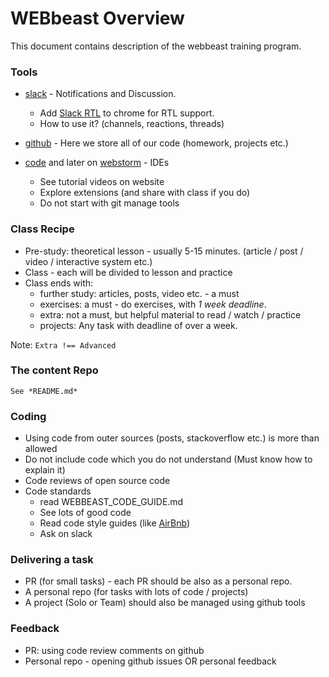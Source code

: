 # WEBbeast Overview
This document contains description of the webbeast training program.

### Tools
* [slack](https://slack.com/) - Notifications and Discussion.
    - Add [Slack RTL](https://chrome.google.com/webstore/detail/slack-rtl/gakbkpoophhepbiekagocpmdhclkajba) to chrome for RTL support.
    - How to use it? (channels, reactions, threads)

* [github](https://github.com/) - Here we store all of our code (homework, projects etc.)

* [code](https://code.visualstudio.com/) and later on [webstorm](https://www.jetbrains.com/webstorm/) - IDEs
    - See tutorial videos on website
    - Explore extensions (and share with class if you do)
    - Do not start with git manage tools

### Class Recipe
- Pre-study: theoretical lesson - usually 5-15 minutes. (article / post / video / interactive system etc.)
- Class - each will be divided to lesson and practice
- Class ends with:
    - further study: articles, posts, video etc. - a must
    - exercises: a must - do exercises, with *1 week deadline*.
    - extra: not a must, but helpful material to read / watch / practice
    - projects: Any task with deadline of over a week.

Note: `Extra !== Advanced`

### The content Repo
    See *README.md*

### Coding
- Using code from outer sources (posts, stackoverflow etc.) is more than allowed
- Do not include code which you do not understand (Must know how to explain it)
- Code reviews of open source code
- Code standards
    - read WEBBEAST_CODE_GUIDE.md
    - See lots of good code
    - Read code style guides (like [AirBnb](https://github.com/airbnb/javascript))
    - Ask on slack

### Delivering a task
- PR (for small tasks) - each PR should be also as a personal repo.
- A personal repo (for tasks with lots of code / projects)
- A project (Solo or Team) should also be managed using github tools

### Feedback
- PR: using code review comments on github
- Personal repo - opening github issues OR personal feedback